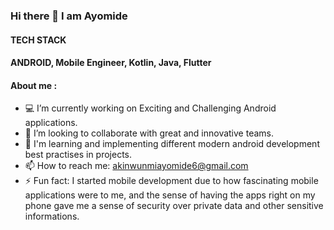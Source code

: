 ### Hi there 👋 I am Ayomide
#### TECH STACK
#### ANDROID,  Mobile Engineer,   Kotlin,   Java,  Flutter
<!--
**Stephenayor/Stephenayor** is a ✨ _special_ ✨ repository because its `README.md` (this file) appears on your GitHub profile.



- 🔭 I’m currently working on ...
- 🌱 I’m currently learning ...
- 👯 I’m looking to collaborate on ...
- 🤔 I’m looking for help with ...
- 💬 Ask me about ...
- 📫 How to reach me: ...
- 😄 Pronouns: ...
- ⚡ Fun fact: ...
-->
#### About me :
- 💻 I’m currently working on Exciting and Challenging Android applications.
- 👯 I’m looking to collaborate with great and innovative teams.
- 🌱 I'm learning and implementing different modern android development best practises in projects.
- 📫 How to reach me: akinwunmiayomide6@gmail.com
- ⚡ Fun fact: I started mobile development due to how fascinating mobile applications were to me, and the sense of having the apps right on my phone gave me a sense of security                   over private data and other sensitive informations.
